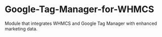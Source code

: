 # Google-Tag-Manager-for-WHMCS
Module that integrates WHMCS and Google Tag Manager with enhanced marketing data.
